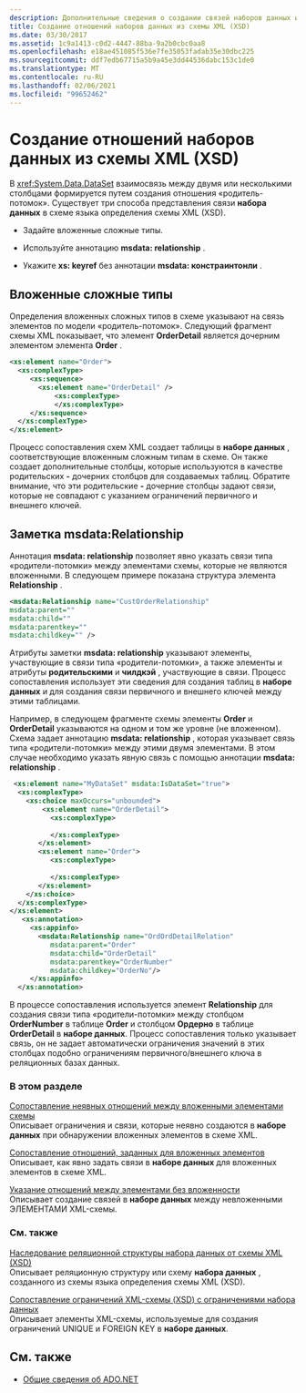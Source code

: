 ```yaml
---
description: Дополнительные сведения о создании связей наборов данных из XML-схемы (XSD)
title: Создание отношений наборов данных из схемы XML (XSD)
ms.date: 03/30/2017
ms.assetid: 1c9a1413-c0d2-4447-88ba-9a2b0cbc0aa8
ms.openlocfilehash: e18ae451085f536e7fe35053fadab35e30dbc225
ms.sourcegitcommit: ddf7edb67715a5b9a45e3dd44536dabc153c1de0
ms.translationtype: MT
ms.contentlocale: ru-RU
ms.lasthandoff: 02/06/2021
ms.locfileid: "99652462"
---
```

# <a name="generating-dataset-relations-from-xml-schema-xsd"></a>Создание отношений наборов данных из схемы XML (XSD)

В <xref:System.Data.DataSet> взаимосвязь между двумя или несколькими столбцами формируется путем создания отношения «родитель-потомок». Существует три способа представления связи **набора данных** в схеме языка определения схемы XML (XSD).  
  
- Задайте вложенные сложные типы.  
  
- Используйте аннотацию **msdata: relationship** .  
  
- Укажите **xs: keyref** без аннотации **msdata: констраинтонли** .  
  
## <a name="nested-complex-types"></a>Вложенные сложные типы  

 Определения вложенных сложных типов в схеме указывают на связь элементов по модели «родитель-потомок». Следующий фрагмент схемы XML показывает, что элемент **OrderDetail** является дочерним элементом элемента **Order** .  
  
```xml  
<xs:element name="Order">  
  <xs:complexType>  
     <xs:sequence>
       <xs:element name="OrderDetail" />  
           <xs:complexType>
           </xs:complexType>  
     </xs:sequence>  
  </xs:complexType>  
</xs:element>  
```  
  
 Процесс сопоставления схем XML создает таблицы в **наборе данных** , соответствующие вложенным сложным типам в схеме. Он также создает дополнительные столбцы, которые используются в качестве родительских **-** дочерних столбцов для создаваемых таблиц. Обратите внимание, что эти родительские **-** дочерние столбцы задают связи, которые не совпадают с указанием ограничений первичного и внешнего ключей.  
  
## <a name="msdatarelationship-annotation"></a>Заметка msdata:Relationship  

 Аннотация **msdata: relationship** позволяет явно указать связи типа «родители-потомки» между элементами схемы, которые не являются вложенными. В следующем примере показана структура элемента **Relationship** .  
  
```xml  
<msdata:Relationship name="CustOrderRelationship"
msdata:parent=""
msdata:child=""
msdata:parentkey=""
msdata:childkey="" />  
```  
  
 Атрибуты заметки **msdata: relationship** указывают элементы, участвующие в связи типа «родители-потомки», а также элементы и атрибуты **родительскими** и **чилдкэй** , участвующие в связи. Процесс сопоставления использует эти сведения для создания таблиц в **наборе данных** и для создания связи первичного и внешнего ключей между этими таблицами.  
  
 Например, в следующем фрагменте схемы элементы **Order** и **OrderDetail** указываются на одном и том же уровне (не вложенном). Схема задает аннотацию **msdata: relationship** , которая указывает связь типа «родители-потомки» между этими двумя элементами. В этом случае необходимо указать явную связь с помощью аннотации **msdata: relationship** .  
  
```xml  
 <xs:element name="MyDataSet" msdata:IsDataSet="true">  
  <xs:complexType>  
    <xs:choice maxOccurs="unbounded">  
        <xs:element name="OrderDetail">  
          <xs:complexType>  
  
          </xs:complexType>  
       </xs:element>  
       <xs:element name="Order">  
          <xs:complexType>  
  
          </xs:complexType>  
       </xs:element>  
    </xs:choice>  
  </xs:complexType>  
</xs:element>  
   <xs:annotation>  
     <xs:appinfo>  
       <msdata:Relationship name="OrdOrdDetailRelation"  
          msdata:parent="Order"  
          msdata:child="OrderDetail"
          msdata:parentkey="OrderNumber"  
          msdata:childkey="OrderNo"/>  
     </xs:appinfo>  
  </xs:annotation>  
```  
  
 В процессе сопоставления используется элемент **Relationship** для создания связи типа «родители-потомки» между столбцом **OrderNumber** в таблице **Order** и столбцом **Ордерно** в таблице **OrderDetail** в **наборе данных**. Процесс сопоставления только указывает связь, он не задает автоматически ограничения значений в этих столбцах подобно ограничениям первичного/внешнего ключа в реляционных базах данных.  
  
### <a name="in-this-section"></a>В этом разделе  

 [Сопоставление неявных отношений между вложенными элементами схемы](map-implicit-relations-between-nested-schema-elements.md)  
 Описывает ограничения и связи, которые неявно создаются в **наборе данных** при обнаружении вложенных элементов в схеме XML.  
  
 [Сопоставление отношений, заданных для вложенных элементов](map-relations-specified-for-nested-elements.md)  
 Описывает, как явно задать связи в **наборе данных** для вложенных элементов в схеме XML.  
  
 [Указание отношений между элементами без вложенности](specify-relations-between-elements-with-no-nesting.md)  
 Описывает создание связей в **наборе данных** между невложенными ЭЛЕМЕНТАМИ XML-схемы.  
  
### <a name="related-sections"></a>См. также  

 [Наследование реляционной структуры набора данных от схемы XML (XSD)](deriving-dataset-relational-structure-from-xml-schema-xsd.md)  
 Описывает реляционную структуру или схему **набора данных** , созданного из схемы языка определения схемы XML (XSD).  
  
 [Сопоставление ограничений XML-схемы (XSD) с ограничениями набора данных](mapping-xml-schema-xsd-constraints-to-dataset-constraints.md)  
 Описывает элементы XML-схемы, используемые для создания ограничений UNIQUE и FOREIGN KEY в **наборе данных**.  
  
## <a name="see-also"></a>См. также

- [Общие сведения об ADO.NET](../ado-net-overview.md)
